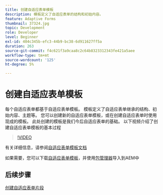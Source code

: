 ```yaml
---
title: 创建自适应表单模板
description: 模板定义了自适应表单的结构和初始内容。
feature: Adaptive Forms
thumbnail: 37324.jpg
topic: Development
role: Developer
level: Beginner
exl-id: 404c345b-efc3-44b9-bc38-6d911627ff5a
duration: 263
source-git-commit: f4c621f3a9caa8c2c64b8323312343fe421a5aee
workflow-type: tm+mt
source-wordcount: '125'
ht-degree: 5%

---
```


# 创建自适应表单模板

每个自适应表单都基于自适应表单模板。 模板定义了自适应表单继承的结构、初始内容、主题等。 您可以创建新的自适应表单模板，或在创建自适应表单时使用现成的模板。
此处创建的模板是我们今后自适应表单的基础。
以下视频介绍了创建自适应表单模板的基本过程

>[!VIDEO](https://video.tv.adobe.com/v/326693?quality=12&learn=on&captions=chi_hans)

有关详细信息，请参阅[自适应表单模板文档](https://experienceleague.adobe.com/docs/experience-manager-65/forms/adaptive-forms-advanced-authoring/template-editor.html?lang=zh-Hans)

如果需要，您可以下载[自适应表单模板](assets/peak-application-template.zip)，并使用[包管理器](http://localhost:4502/crx/packmgr/index.jsp)导入到AEM中

## 后续步骤

[创建自适应表单片段](./create-form-fragment.md)

